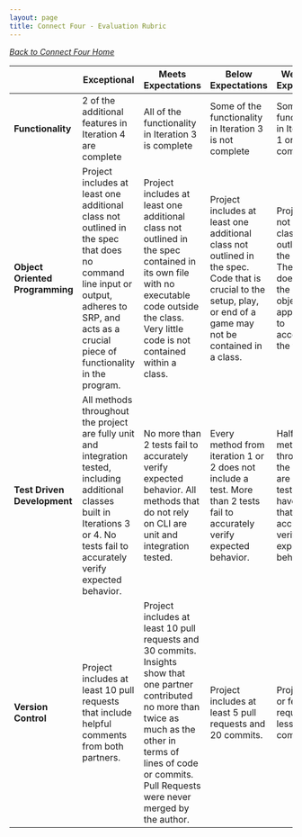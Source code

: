 ```yaml
---
layout: page
title: Connect Four - Evaluation Rubric
---
```


_[Back to Connect Four Home](./index)_

<br> | **Exceptional** | **Meets Expectations** | **Below Expectations** | **Well Below Expectations**
-- | --- | --- | --- | ---
**Functionality** | 2 of the additional features in Iteration 4 are complete | All of the functionality in Iteration 3 is complete | Some of the functionality in Iteration 3 is not complete | Some of the functionality in Iterations 1 or 2 is not complete |
**Object Oriented Programming** | Project includes at least one additional class not outlined in the spec that does no command line input or output, adheres to SRP, and acts as a crucial piece of functionality in the program. | Project includes at least one additional class not outlined in the spec contained in its own file with no executable code outside the class. Very little code is not contained within a class. | Project includes at least one additional class not outlined in the spec. Code that is crucial to the setup, play, or end of a game may not be contained in a class. | Project does not include a class not outlined in the spec. The project does not use the required objects appropriately to accomplish the task. |
**Test Driven Development** | All methods throughout the project are fully unit and integration tested, including additional classes built in Iterations 3 or 4. No tests fail to accurately verify expected behavior. | No more than 2 tests fail to accurately verify expected behavior. All methods that do not rely on CLI are unit and integration tested. | Every method from iteration 1 or 2 does not include a test. More than 2 tests fail to accurately verify expected behavior. | Half the methods throughout the project are not tested or have tests that do not accurately verify expected behavior. |
**Version Control** | Project includes at least 10 pull requests that include helpful comments from both partners. | Project includes at least 10 pull requests and 30 commits. Insights show that one partner contributed no more than twice as much as the other in terms of lines of code or commits. Pull Requests were never merged by the author. | Project includes at least 5 pull requests and 20 commits. | Project has 5 or fewer pull requests or less than 20 commits. |
